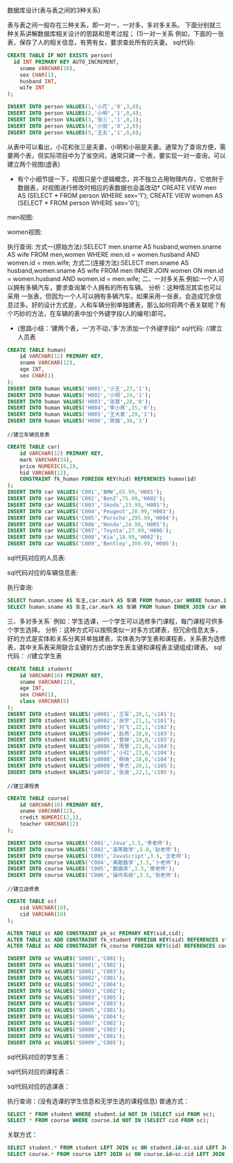 数据库设计(表与表之间的3种关系)

表与表之间一般存在三种关系，即一对一，一对多，多对多关系。 
下面分别就三种关系讲解数据库相关设计的思路和思考过程；
(1)一对一关系 
例如，下面的一张表，保存了人的相关信息，有男有女，要求查处所有的夫妻。 
sql代码:
  
```sql
CREATE TABLE IF NOT EXISTS person(
  id INT PRIMARY KEY AUTO_INCREMENT,
    sname VARCHAR(10),
    sex CHAR(1),
    husband INT,
    wife INT 
);

INSERT INTO person VALUES(1,'小花','0',3,0);
INSERT INTO person VALUES(2,'小明','1',0,4);
INSERT INTO person VALUES(3,'张三','1',0,1);
INSERT INTO person VALUES(4,'小丽','0',2,0);
INSERT INTO person VALUES(5,'王五','1',0,0);

```




 
从表中可以看出，小花和张三是夫妻，小明和小丽是夫妻。通常为了查询方便，需要两个表，但实际项目中为了省空间，通常只建一个表，要实现一对一查询，可以建立两个视图(虚表) 
* 有个小细节提一下，视图只是个逻辑概念，并不独立占用物理内存，它依附于数据表，对视图进行修改时相应的表数据也会盖改动*
CREATE VIEW men AS (SELECT * FROM person WHERE sex='1');
CREATE VIEW women AS (SELECT * FROM person WHERE sex='0');

men视图: 

 
women视图: 

执行查询: 
方式一(原始方法):SELECT men.sname AS husband,women.sname AS wife FROM men,women WHERE men.id = women.husband AND women.id = men.wife;
方式二(连接方法):SELECT men.sname AS husband,women.sname AS wife FROM men INNER JOIN women ON men.id = women.husband AND women.id = men.wife;
二、一对多关系 
例如:一个人可以拥有多辆汽车，要求查询某个人拥有的所有车辆。 
分析：这种情况其实也可以采用 一张表，但因为一个人可以拥有多辆汽车，如果采用一张表，会造成冗余信息过多。好的设计方式是，人和车辆分别单独建表，那么如何将两个表关联呢？有个巧妙的方法，在车辆的表中加个外键字段(人的编号)即可。 
* (思路小结：’建两个表，一’方不动，’多’方添加一个外键字段)*
sql代码:
    //建立人员表
```sql
CREATE TABLE human(
    id VARCHAR(12) PRIMARY KEY,
    sname VARCHAR(12),
    age INT,
    sex CHAR(1)
);
INSERT INTO human VALUES('H001','小王',27,'1');
INSERT INTO human VALUES('H002','小明',24,'1');
INSERT INTO human VALUES('H003','张慧',28,'0');
INSERT INTO human VALUES('H004','李小燕',35,'0');
INSERT INTO human VALUES('H005','王大拿',29,'1');
INSERT INTO human VALUES('H006','周强',36,'1')
```
    //建立车辆信息表
```sql   
CREATE TABLE car(
    id VARCHAR(12) PRIMARY KEY,
    mark VARCHAR(24),
    price NUMERIC(6,2),
    hid VARCHAR(12),
    CONSTRAINT fk_human FOREIGN KEY(hid) REFERENCES human(id)
);
INSERT INTO car VALUES('C001','BMW',65.99,'H001');
INSERT INTO car VALUES('C002','BenZ',75.99,'H002');
INSERT INTO car VALUES('C003','Skoda',23.99,'H001');
INSERT INTO car VALUES('C004','Peugeot',20.99,'H003');
INSERT INTO car VALUES('C005','Porsche',295.99,'H004');
INSERT INTO car VALUES('C006','Honda',24.99,'H005');
INSERT INTO car VALUES('C007','Toyota',27.99,'H006');
INSERT INTO car VALUES('C008','Kia',18.99,'H002');
INSERT INTO car VALUES('C009','Bentley',309.99,'H005');
```
sql代码对应的人员表: 

 
sql代码对应的车辆信息表: 

 
执行查询:
```sql
SELECT human.sname AS 车主,car.mark AS 车辆 FROM human,car WHERE human.id = car.hid;
SELECT human.sname AS 车主,car.mark AS 车辆 FROM human INNER JOIN car WHERE human.id = car.hid;
```

三、多对多关系` 
例如：学生选课，一个学生可以选修多门课程，每门课程可供多个学生选择。 
分析：这种方式可以按照类似一对多方式建表，但冗余信息太多，好的方式是实体和关系分离并单独建表，实体表为学生表和课程表，关系表为选修表，其中关系表采用联合主键的方式(由学生表主键和课程表主键组成)建表。
sql代码：
    //建立学生表
```sql    
CREATE TABLE student(
    id VARCHAR(10) PRIMARY KEY,
    sname VARCHAR(12),
    age INT,
    sex CHAR(1),
    class VARCHAR(6)
);
INSERT INTO student VALUES('p0001','王军',20,1,'c101');
INSERT INTO student VALUES('p0002','张宇',21,1,'c101');
INSERT INTO student VALUES('p0003','刘飞',22,1,'c102');
INSERT INTO student VALUES('p0004','赵燕',18,0,'c103');
INSERT INTO student VALUES('p0005','曾婷',19,0,'c103');
INSERT INTO student VALUES('p0006','周慧',21,0,'c104');
INSERT INTO student VALUES('p0007','小红',23,0,'c104');
INSERT INTO student VALUES('p0008','杨晓',18,0,'c104');
INSERT INTO student VALUES('p0009','李杰',20,1,'c105');
INSERT INTO student VALUES('p0010','张良',22,1,'c105');
```
    //建立课程表
```sql    
CREATE TABLE course(
    id VARCHAR(10) PRIMARY KEY,
    sname VARCHAR(12),
    credit NUMERIC(2,1),
    teacher VARCHAR(12)
);
```
```sql
INSERT INTO course VALUES('C001','Java',3.5,'李老师');
INSERT INTO course VALUES('C002','高等数学',5.0,'赵老师');
INSERT INTO course VALUES('C003','JavaScript',3.5,'王老师');
INSERT INTO course VALUES('C004','离散数学',3.5,'卜老师');
INSERT INTO course VALUES('C005','数据库',3.5,'廖老师');
INSERT INTO course VALUES('C006','操作系统',3.5,'张老师');

```

    //建立选修表
```sql
CREATE TABLE sc(
    sid VARCHAR(10),
    cid VARCHAR(10)
);

ALTER TABLE sc ADD CONSTRAINT pk_sc PRIMARY KEY(sid,cid);
ALTER TABLE sc ADD CONSTRAINT fk_student FOREIGN KEY(sid) REFERENCES student(id);
ALTER TABLE sc ADD CONSTRAINT fk_course FOREIGN KEY(cid) REFERENCES course(id);

INSERT INTO sc VALUES('S0001','C001');
INSERT INTO sc VALUES('S0001','C002');
INSERT INTO sc VALUES('S0001','C003');
INSERT INTO sc VALUES('S0002','C001');
INSERT INTO sc VALUES('S0002','C004');
INSERT INTO sc VALUES('S0003','C002');
INSERT INTO sc VALUES('S0003','C005');
INSERT INTO sc VALUES('S0004','C003');
INSERT INTO sc VALUES('S0005','C001');
INSERT INTO sc VALUES('S0006','C004');
INSERT INTO sc VALUES('S0007','C002');
INSERT INTO sc VALUES('S0008','C003');
INSERT INTO sc VALUES('S0009','C001');
INSERT INTO sc VALUES('S0009','C005');

```    

sql代码对应的学生表： 

 
sql代码对应的课程表： 

 
sql代码对应的选课表： 

 
执行查询：(没有选课的学生信息和无学生选的课程信息) 
普通方式：
```sql
SELECT * FROM student WHERE student.id NOT IN (SELECT sid FROM sc);
SELECT * FROM course WHERE course.id NOT IN (SELECT cid FROM sc);
```
关联方式：
```sql
SELECT student.* FROM student LEFT JOIN sc ON student.id=sc.sid LEFT JOIN course ON course.id = sc.cid WHERE course.sname IS NULL;
SELECT course.* FROM course LEFT JOIN sc ON course.id=sc.cid LEFT JOIN student ON student.id = sc.sid WHERE student.sname IS NULL;
```